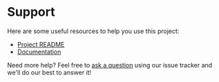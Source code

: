 # Support

Here are some useful resources to help you use this project:

- [Project README](../README.md)
- [Documentation](https://docs.biurad.com/php-templating)

Need more help? Feel free to [ask a question](https://github.com/biurad/php-templating/issues/new?labels=question) using our issue tracker and we'll do our best to answer it!

